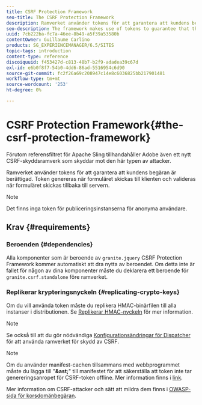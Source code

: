 ```yaml
---
title: CSRF Protection Framework
seo-title: The CSRF Protection Framework
description: Ramverket använder tokens för att garantera att kundens begäran är berättigad
seo-description: The framework makes use of tokens to guarantee that the client request is legitimate
uuid: 7cb222ba-fc7a-46ee-8b49-a5f39a53580b
contentOwner: Guillaume Carlino
products: SG_EXPERIENCEMANAGER/6.5/SITES
topic-tags: introduction
content-type: reference
discoiquuid: f453427d-c813-48b7-b2f9-adadea39c67d
exl-id: e6b0f8f7-54b0-4dd6-86ad-5516954c6d90
source-git-commit: fc2f26a69c208947c14e8c6036825bb217901481
workflow-type: tm+mt
source-wordcount: '253'
ht-degree: 0%

---
```


# CSRF Protection Framework{#the-csrf-protection-framework}

Förutom referensfiltret för Apache Sling tillhandahåller Adobe även ett nytt CSRF-skyddsramverk som skyddar mot den här typen av attacker.

Ramverket använder tokens för att garantera att kundens begäran är berättigad. Token genereras när formuläret skickas till klienten och valideras när formuläret skickas tillbaka till servern.

>[!NOTE]
>
>Det finns inga token för publiceringsinstanserna för anonyma användare.

## Krav {#requirements}

### Beroenden {#dependencies}

Alla komponenter som är beroende av `granite.jquery` CSRF Protection Framework kommer automatiskt att dra nytta av beroendet. Om detta inte är fallet för någon av dina komponenter måste du deklarera ett beroende för `granite.csrf.standalone` före ramverket.

### Replikerar krypteringsnyckeln {#replicating-crypto-keys}

Om du vill använda token måste du replikera HMAC-binärfilen till alla instanser i distributionen. Se [Replikerar HMAC-nyckeln](/help/sites-administering/encapsulated-token.md#replicating-the-hmac-key) för mer information.

>[!NOTE]
>
>Se också till att du gör nödvändiga [Konfigurationsändringar för Dispatcher](https://helpx.adobe.com/experience-manager/dispatcher/user-guide.html) för att använda ramverket för skydd av CSRF.

>[!NOTE]
>
>Om du använder manifest-cachen tillsammans med webbprogrammet måste du lägga till &quot;**&amp;ast;**&quot; till manifestet för att säkerställa att token inte tar genereringsanropet för CSRF-token offline. Mer information finns i [link](https://www.w3.org/TR/offline-webapps/).
>
>Mer information om CSRF-attacker och sätt att mildra dem finns i [OWASP-sida för korsdomänbegäran](https://owasp.org/www-community/attacks/csrf).
